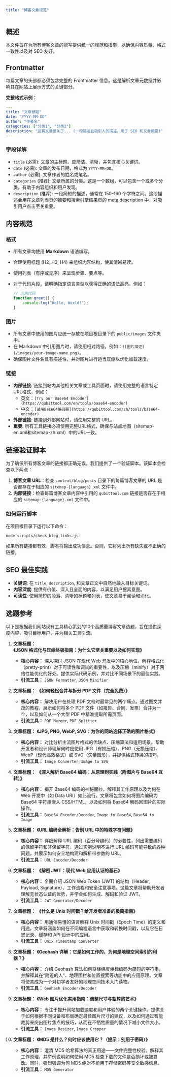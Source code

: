 ```yaml
---
title: "博客文章规范"
---
```


## 概述

本文件旨在为所有博客文章的撰写提供统一的规范和指南，以确保内容质量、格式一致性以及对 SEO 友好。

## Frontmatter

每篇文章的头部都必须包含完整的 Frontmatter 信息。这是解析文章元数据并影响其在网站上展示方式的关键部分。

**完整格式示例：**

```yaml
---
title: "文章标题"
date: "YYYY-MM-DD"
author: "作者名"
categories: ["分类1", "分类2"]
description: "这篇文章是关于... (一段简洁且吸引人的描述，用于 SEO 和文章摘要)"
---
```

### 字段详解

-   `title` (必需): 文章的主标题。应简洁、清晰，并包含核心关键词。
-   `date` (必需): 文章的发布日期，格式为 `YYYY-MM-DD`。
-   `author` (必需): 文章作者的姓名或笔名。
-   `categories` (推荐): 文章所属的分类。这是一个数组，可以包含一个或多个分类。有助于内容组织和用户发现。
-   `description` (推荐): 一段简短的描述，通常在 150-160 个字符之间。这段描述会用在文章列表页的摘要和搜索引擎结果页的 meta description 中，对吸引用户点击至关重要。

## 内容规范

### 格式

-   所有文章均使用 **Markdown** 语法编写。
-   合理使用标题 (H2, H3, H4) 来组织内容结构，使其清晰易读。
-   使用列表（有序或无序）来呈现步骤、要点等。
-   对于代码片段，请明确指定语言类型以获得正确的语法高亮，例如：

    ```javascript
    // 示例代码
    function greet() {
        console.log("Hello, World!");
    }
    ```

### 图片

-   所有文章中使用的图片应统一存放在项目根目录下的 `public/images` 文件夹中。
-   在 Markdown 中引用图片时，请使用相对路径，例如：`![图片描述](/images/your-image-name.png)`。
-   确保图片文件名具有描述性，并对图片进行适当压缩以优化加载速度。

### 链接

-   **内部链接**: 链接到站内其他相关文章或工具页面时，请使用完整的语言特定URL格式，例如：
    - 英文：`[Try our Base64 Encoder](https://qubittool.com/en/tools/base64-encoder)`
    - 中文：`[试用Base64编码器](https://qubittool.com/zh/tools/base64-encoder)`
-   **外部链接**: 链接到外部网站时，请使用完整的 URL。
-   **重要**: 所有工具链接必须使用完整URL格式，确保与站点地图（sitemap-en.xml和sitemap-zh.xml）中的URL一致。

## 链接验证脚本

为了确保所有博客文章的链接都正确无误，我们提供了一个验证脚本。该脚本会检查以下两点：

1.  **博客文章 URL**：检查 `content/blog/posts` 目录下的每篇博客文章的 URL 是否都存在于相应的 `sitemap-{language}.xml` 文件中。
2.  **内部链接**：检查每篇博客文章内容中引用的 `qubittool.com` 链接是否存在于相应的 `sitemap-{language}.xml` 文件中。

### 如何运行脚本

在项目根目录下运行以下命令：

```bash
node scripts/check_blog_links.js
```

如果所有链接都有效，脚本将输出成功信息。否则，它将列出所有缺失或不正确的链接。

## SEO 最佳实践

-   **关键词**: 在 `title`, `description`, 和文章正文中自然地融入目标关键词。
-   **内容深度**: 提供有价值、深入且全面的内容，以满足用户搜索意图。
-   **可读性**: 使用简短的段落、清晰的标题和列表，使文章易于阅读和消化。

## 选题参考

以下是根据我们网站现有工具精心策划的10个高质量博客文章选题，旨在提供深度内容，吸引目标用户，并为相关工具引流。

1.  **文章标题：** **《JSON 格式化与压缩终极指南：为什么它至关重要以及如何实现》**
    *   **核心内容：** 深入探讨 JSON 在现代 Web 开发中的核心地位，解释格式化（pretty-print）对于可读性和调试的重要性，以及压缩（minify）对于网络性能优化的好处。提供实际代码示例，并对比不同场景下的最佳实践。
    *   **引流工具：** `JSON Formatter`, `JSON Minifier`

2.  **文章标题：** **《如何轻松合并与拆分 PDF 文件（完全免费）》**
    *   **核心内容：** 解决用户在处理 PDF 文档时最常见的两个痛点。通过图文并茂的教程，展示如何将多个 PDF 文件（如报告、合同、发票）合并为一个，以及如何从一个大型 PDF 中精准提取所需页面。
    *   **引流工具：** `PDF Merger`, `PDF Splitter`

3.  **文章标题：** **《JPG, PNG, WebP, SVG：为你的网站选择正确的图片格式》**
    *   **核心内容：** 对比分析主流图片格式的优缺点、压缩算法和适用场景。帮助开发者和设计师理解何时应使用 JPG（有损压缩）、PNG（无损压缩）、WebP（现代高效格式）或 SVG（矢量图形），并提供格式转换的技巧。
    *   **引流工具：** `Image Converter`, `Image to SVG`

4.  **文章标题：** **《深入解析 Base64 编码：从原理到实践（附图片与 Base64 互转）》**
    *   **核心内容：** 揭开 Base64 编码的神秘面纱，解释其工作原理以及为何在 Web 开发中（如 Data URI）如此流行。文章将包含如何将图片编码为 Base64 字符串嵌入 CSS/HTML，以及如何将 Base64 解码回图片的实际操作。
    *   **引流工具：** `Base64 Encoder/Decoder`, `Image to Base64`, `Base64 to Image`

5.  **文章标题：** **《URL 编码全解析：告别 URL 中的特殊字符问题》**
    *   **核心内容：** 详细解释 URL 编码（百分号编码）的必要性，列出需要编码的保留字符和非保留字符。通过实例说明不进行 URL 编码可能导致的各种问题，并展示如何安全地构建和解析带参数的 URL。
    *   **引流工具：** `URL Encoder/Decoder`

6.  **文章标题：** **《解密 JWT：现代 Web 应用认证的基石》**
    *   **核心内容：** 全面介绍 JSON Web Token (JWT) 的结构（Header, Payload, Signature）、工作流程和安全注意事项。这篇文章将帮助开发者理解无状态认证的优势，并学会如何生成、解码和验证 JWT。
    *   **引流工具：** `JWT Generator/Decoder`

7.  **文章标题：** **《什么是 Unix 时间戳？给开发者准备的极简指南》**
    *   **核心内容：** 用通俗易懂的语言解释 Unix 时间戳（Epoch Time）的定义和用途。文章将涵盖如何在不同编程语言中获取和转换时间戳，以及它在日志记录、缓存和 API 设计中的应用。
    *   **引流工具：** `Unix Timestamp Converter`

8.  **文章标题：** **《Geohash 详解：它是如何工作的，为何是地理空间索引的利器？》**
    *   **核心内容：** 介绍 Geohash 算法如何将经纬度坐标编码为简短的字符串，并解释其在“附近的人”、地理围栏和位置搜索等功能中的应用原理。文章将使其成为一个对初学者友好的地理空间技术入门读物。
    *   **引流工具：** `Geohash Encoder/Decoder`

9.  **文章标题：** **《Web 图片优化实用指南：调整尺寸与裁剪的艺术》**
    *   **核心内容：** 专注于提升网站加载速度和用户体验的两个关键操作。提供关于如何根据不同设备和布局确定最佳图片尺寸的建议，以及如何通过智能裁剪来突出图片焦点的技巧，从而在不牺牲质量的情况下减小文件大小。
    *   **引流工具：** `Image Resizer`, `Image Cropper`

10. **文章标题：** **《MD5 是什么？何时应该使用它？（提示：别用于密码）》**
    *   **核心内容：** 澄清 MD5 哈希算法的真正用途——文件完整性校验。解释其工作原理，并举例说明如何使用 MD5 检查下载的文件是否损坏或被篡改。同时，强烈强调为何 MD5 绝对不能用于存储密码等安全敏感信息。
    *   **引流工具：** `MD5 Generator`
